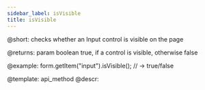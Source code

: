 ```yaml
---
sidebar_label: isVisible
title: isVisible
---          
```


@short: checks whether an Input control is visible on the page

@returns:
param   boolean     true, if a control is visible, otherwise false


@example:
form.getItem("input").isVisible(); 
// -> true/false

@template: api_method
@descr:


